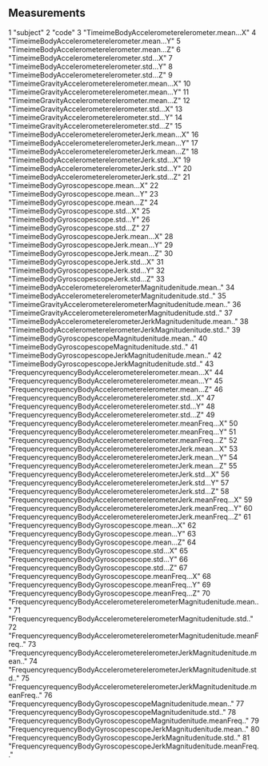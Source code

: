 ## Measurements

1 "subject"
2 "code"
3 "TimeimeBodyAccelerometerelerometer.mean...X"
4 "TimeimeBodyAccelerometerelerometer.mean...Y"
5 "TimeimeBodyAccelerometerelerometer.mean...Z"
6 "TimeimeBodyAccelerometerelerometer.std...X"
7 "TimeimeBodyAccelerometerelerometer.std...Y"
8 "TimeimeBodyAccelerometerelerometer.std...Z"
9 "TimeimeGravityAccelerometerelerometer.mean...X"
10 "TimeimeGravityAccelerometerelerometer.mean...Y"
11 "TimeimeGravityAccelerometerelerometer.mean...Z"
12 "TimeimeGravityAccelerometerelerometer.std...X"
13 "TimeimeGravityAccelerometerelerometer.std...Y"
14 "TimeimeGravityAccelerometerelerometer.std...Z"
15 "TimeimeBodyAccelerometerelerometerJerk.mean...X"
16 "TimeimeBodyAccelerometerelerometerJerk.mean...Y"
17 "TimeimeBodyAccelerometerelerometerJerk.mean...Z"
18 "TimeimeBodyAccelerometerelerometerJerk.std...X"
19 "TimeimeBodyAccelerometerelerometerJerk.std...Y"
20 "TimeimeBodyAccelerometerelerometerJerk.std...Z"
21 "TimeimeBodyGyroscopescope.mean...X"
22 "TimeimeBodyGyroscopescope.mean...Y"
23 "TimeimeBodyGyroscopescope.mean...Z"
24 "TimeimeBodyGyroscopescope.std...X"
25 "TimeimeBodyGyroscopescope.std...Y"
26 "TimeimeBodyGyroscopescope.std...Z"
27 "TimeimeBodyGyroscopescopeJerk.mean...X"
28 "TimeimeBodyGyroscopescopeJerk.mean...Y"
29 "TimeimeBodyGyroscopescopeJerk.mean...Z"
30 "TimeimeBodyGyroscopescopeJerk.std...X"
31 "TimeimeBodyGyroscopescopeJerk.std...Y"
32 "TimeimeBodyGyroscopescopeJerk.std...Z"
33 "TimeimeBodyAccelerometerelerometerMagnitudenitude.mean.."
34 "TimeimeBodyAccelerometerelerometerMagnitudenitude.std.."
35 "TimeimeGravityAccelerometerelerometerMagnitudenitude.mean.."
36 "TimeimeGravityAccelerometerelerometerMagnitudenitude.std.."
37 "TimeimeBodyAccelerometerelerometerJerkMagnitudenitude.mean.."
38 "TimeimeBodyAccelerometerelerometerJerkMagnitudenitude.std.."
39 "TimeimeBodyGyroscopescopeMagnitudenitude.mean.."
40 "TimeimeBodyGyroscopescopeMagnitudenitude.std.."
41 "TimeimeBodyGyroscopescopeJerkMagnitudenitude.mean.."
42 "TimeimeBodyGyroscopescopeJerkMagnitudenitude.std.."
43 "FrequencyrequencyBodyAccelerometerelerometer.mean...X"
44 "FrequencyrequencyBodyAccelerometerelerometer.mean...Y"
45 "FrequencyrequencyBodyAccelerometerelerometer.mean...Z"
46 "FrequencyrequencyBodyAccelerometerelerometer.std...X"
47 "FrequencyrequencyBodyAccelerometerelerometer.std...Y"
48 "FrequencyrequencyBodyAccelerometerelerometer.std...Z"
49 "FrequencyrequencyBodyAccelerometerelerometer.meanFreq...X"
50 "FrequencyrequencyBodyAccelerometerelerometer.meanFreq...Y"
51 "FrequencyrequencyBodyAccelerometerelerometer.meanFreq...Z"
52 "FrequencyrequencyBodyAccelerometerelerometerJerk.mean...X"
53 "FrequencyrequencyBodyAccelerometerelerometerJerk.mean...Y"
54 "FrequencyrequencyBodyAccelerometerelerometerJerk.mean...Z"
55 "FrequencyrequencyBodyAccelerometerelerometerJerk.std...X"
56 "FrequencyrequencyBodyAccelerometerelerometerJerk.std...Y"
57 "FrequencyrequencyBodyAccelerometerelerometerJerk.std...Z"
58 "FrequencyrequencyBodyAccelerometerelerometerJerk.meanFreq...X"
59 "FrequencyrequencyBodyAccelerometerelerometerJerk.meanFreq...Y"
60 "FrequencyrequencyBodyAccelerometerelerometerJerk.meanFreq...Z"
61 "FrequencyrequencyBodyGyroscopescope.mean...X"
62 "FrequencyrequencyBodyGyroscopescope.mean...Y"
63 "FrequencyrequencyBodyGyroscopescope.mean...Z"
64 "FrequencyrequencyBodyGyroscopescope.std...X"
65 "FrequencyrequencyBodyGyroscopescope.std...Y"
66 "FrequencyrequencyBodyGyroscopescope.std...Z"
67 "FrequencyrequencyBodyGyroscopescope.meanFreq...X"
68 "FrequencyrequencyBodyGyroscopescope.meanFreq...Y"
69 "FrequencyrequencyBodyGyroscopescope.meanFreq...Z"
70 "FrequencyrequencyBodyAccelerometerelerometerMagnitudenitude.mean.."
71 "FrequencyrequencyBodyAccelerometerelerometerMagnitudenitude.std.."
72 "FrequencyrequencyBodyAccelerometerelerometerMagnitudenitude.meanFreq.."
73 "FrequencyrequencyBodyAccelerometerelerometerJerkMagnitudenitude.mean.."
74 "FrequencyrequencyBodyAccelerometerelerometerJerkMagnitudenitude.std.."
75 "FrequencyrequencyBodyAccelerometerelerometerJerkMagnitudenitude.meanFreq.."
76 "FrequencyrequencyBodyGyroscopescopeMagnitudenitude.mean.."
77 "FrequencyrequencyBodyGyroscopescopeMagnitudenitude.std.."
78 "FrequencyrequencyBodyGyroscopescopeMagnitudenitude.meanFreq.."
79 "FrequencyrequencyBodyGyroscopescopeJerkMagnitudenitude.mean.."
80 "FrequencyrequencyBodyGyroscopescopeJerkMagnitudenitude.std.."
81 "FrequencyrequencyBodyGyroscopescopeJerkMagnitudenitude.meanFreq.."
